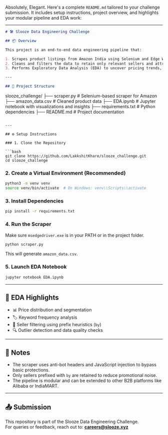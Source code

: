 Absolutely, Elegant. Here's a complete `README.md` tailored to your challenge submission. It includes setup instructions, project overview, and highlights your modular pipeline and EDA work:

---

```markdown
# 🛠️ Slooze Data Engineering Challenge

## 📦 Overview

This project is an end-to-end data engineering pipeline that:

1. Scrapes product listings from Amazon India using Selenium and Edge WebDriver.
2. Cleans and filters the data to retain only relevant sellers and attributes.
3. Performs Exploratory Data Analysis (EDA) to uncover pricing trends, seller patterns, and keyword insights.

---

## 📁 Project Structure

```
slooze_challenge/
├── scraper.py            # Selenium-based scraper for Amazon
├── amazon_data.csv       # Cleaned product data
├── EDA.ipynb             # Jupyter notebook with visualizations and insights
├── requirements.txt      # Python dependencies
├── README.md             # Project documentation
```

---

## ⚙️ Setup Instructions

### 1. Clone the Repository

```bash
git clone https://github.com/LakkshitKhare/slooze_challenge.git
cd slooze_challenge
```

### 2. Create a Virtual Environment (Recommended)

```bash
python3 -m venv venv
source venv/bin/activate  # On Windows: venv\\Scripts\\activate
```

### 3. Install Dependencies

```bash
pip install -r requirements.txt
```

### 4. Run the Scraper

Make sure `msedgedriver.exe` is in your PATH or in the project folder.

```bash
python scraper.py
```

This will generate `amazon_data.csv`.

### 5. Launch EDA Notebook

```bash
jupyter notebook EDA.ipynb
```

---

## 🧪 EDA Highlights

- 📊 Price distribution and segmentation
- 🏷️ Keyword frequency analysis
- 🧹 Seller filtering using prefix heuristics (`by`)
- 🔍 Outlier detection and data quality checks

---

## 🧠 Notes

- The scraper uses anti-bot headers and JavaScript injection to bypass basic protections.
- Only sellers prefixed with `by` are retained to reduce promotional noise.
- The pipeline is modular and can be extended to other B2B platforms like Alibaba or IndiaMART.

---

## 📤 Submission

This repository is part of the Slooze Data Engineering Challenge.  
For queries or feedback, reach out to: **careers@slooze.xyz**
